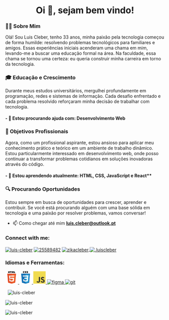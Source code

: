 <h1 align="center">Oi 👋, sejam bem vindo!</h1>
<!--<h4 align="center">Sou apaixonado por transformar ideias em realidade com código. Atualmente, estou estudando programação web e estou sempre em busca de novos desafios e oportunidades para aprender e crescer na área.</h4>

<!-- <p align="left"> <img src="https://komarev.com/ghpvc/?username=luis-cleber&label=Profile%20views&color=0e75b6&style=flat" alt="luis-cleber" /> </p>

<p align-item="space-beetwhen"> <a href="https://github.com/ryo-ma/github-profile-trophy"><img src="https://github-profile-trophy.vercel.app/?username=luis-cleber" alt="luis-cleber" /></a> </p> -->

<h3> 👨‍💻 Sobre Mim</h3>

Olá! Sou Luis Cleber, tenho 33 anos, minha paixão pela tecnologia começou de forma humilde: resolvendo problemas tecnológicos para familiares e amigos. Essas experiências iniciais acenderam uma chama em mim, levando-me a buscar uma educação formal na área. Na faculdade, essa chama se tornou uma certeza: eu queria construir minha carreira em torno da tecnologia.

<h3> 🎓 Educação e Crescimento</h3>

Durante meus estudos universitários, mergulhei profundamente em programação, redes e sistemas de informação. Cada desafio enfrentado e cada problema resolvido reforçaram minha decisão de trabalhar com tecnologia.
<h4>- 🤝 Estou procurando ajuda com: Desenvolvimento Web</h4>
  
<h3> 💼 Objetivos Profissionais</h3>

Agora, como um profissional aspirante, estou ansioso para aplicar meu conhecimento prático e teórico em um ambiente de trabalho dinâmico. Estou particularmente interessado em desenvolvimento web, onde posso continuar a transformar problemas cotidianos em soluções inovadoras através do código.
<h4>- 🌱 Estou aprendendo atualmente: HTML, CSS, JavaScript e React**</h4>

<h3> 🔍 Procurando Oportunidades</h3>

Estou sempre em busca de oportunidades para crescer, aprender e contribuir. Se você está procurando alguém com uma base sólida em tecnologia e uma paixão por resolver problemas, vamos conversar!
 - 📫 Como chegar até mim **luis.cleber@outlook.pt** 
  


<h3 align="left">Connect with me:</h3>
<p align="left">
<a href="https://linkedin.com/in/luis-cleber" target="blank"><img align="center" src="https://raw.githubusercontent.com/rahuldkjain/github-profile-readme-generator/master/src/images/icons/Social/linked-in-alt.svg" alt="luis-cleber" height="30" width="40" /></a> 
<a href="https://stackoverflow.com/users/25589482" target="blank"><img align="center" src="https://raw.githubusercontent.com/rahuldkjain/github-profile-readme-generator/master/src/images/icons/Social/stack-overflow.svg" alt="25589482" height="30" width="40" /></a>
<a href="https://instagram.com/zikacleber" target="blank"><img align="center" src="https://raw.githubusercontent.com/rahuldkjain/github-profile-readme-generator/master/src/images/icons/Social/instagram.svg" alt="zikacleber" height="30" width="40" /> </a>
<a href="https://discord.gg/.luiscleber" target="blank"><img align="center" src="https://raw.githubusercontent.com/rahuldkjain/github-profile-readme-generator/master/src/images/icons/Social/discord.svg" alt=".luiscleber" height="30" width="40" /></a>
</p>

<h3 align="left">Idiomas e Ferramentas:</h3>
<p align="esquerda"> 
   
  <a href="https://www.w3.org/html/" target="_blank" rel="noreferrer"> <img src="https://raw.githubusercontent.com/devicons/devicon/master/icons/html5/html5-original-wordmark.svg" alt="html5" width="40" height="40"/> </a>
  <a href="https://www.w3schools.com/css/" target="_blank" rel="noreferrer"> <img src="https://raw.githubusercontent.com/devicons/devicon/master/icons/css3/css3-original-wordmark.svg" alt="css3" width="40" height="40"/> </a>
   <a href="https://developer.mozilla.org/en-US/docs/Web/JavaScript" target="_blank" rel="noreferrer"> <img src="https://raw.githubusercontent.com/devicons/devicon/master/icons/javascript/javascript-original.svg" alt="javascript" width="40" height="40"/> </a>
    <a href="https://www.figma.com/" target="_blank" rel="noreferrer"> <img src="https://www.vectorlogo.zone/logos/figma/figma-icon.svg" alt="figma" width="40" altura="40"/> </a>
<a href="https://git-scm.com/" target="_blank" rel="noreferrer"> <img src="https://www.vectorlogo.zone/logos/git-scm/git-scm-icon.svg" alt="git" width="40" height="40"/> </a>

<!-- <a href="https://reactjs.org/" target="_blank" rel="noreferrer"> <img src="https://raw.githubusercontent.com/devicons/devicon/master/icons/react/react-original-wordmark.svg" alt="react" width="40" height="40"/> </a> 
 <a href="https://angular.io" target="_blank" rel="noreferrer"> <img src="https://angular.io/assets/images/logos/angular/angular.svg" alt="angular" width="40" height="40"/> </a>
   <a href="https://nodejs.org" target="_blank" rel="noreferrer"> <img src="https://raw.githubusercontent.com/devicons/devicon/master/icons/nodejs/nodejs-original-wordmark.svg" alt="nodejs" width="40" height="40"/> </a>
    
  <a href="https://www.mongodb.com/" target="_blank" rel="noreferrer"> <img src="https://raw.githubusercontent.com/devicons/devicon/master/icons/mongodb/mongodb-original-wordmark.svg" alt="mongoDB" width="40" height="40"/> </a> 
  <a href="https://www.mysql.com/" target="_blank" rel="noreferrer"> <img src="https://raw.githubusercontent.com/devicons/devicon/master/icons/mysql/mysql-original-wordmark.svg" alt="mysql" width="40" height="40"/> </a> -->
  
  </p>

<p>&nbsp; <img align="center" src="https://github-readme-stats.vercel.app/api?username=luis-cleber&show_icons=true&locale=en" alt="luis-cleber" /></p>
<p><img align="center" src="https://github-readme-streak-stats.herokuapp.com/?user=luis-cleber&" alt="luis-cleber" /></p>
<p><img align="left" src="https://github-readme-stats.vercel.app/api/top-langs?username=luis-cleber&show_icons=true&locale=en&layout=compact" alt="luis-cleber" /></p>
